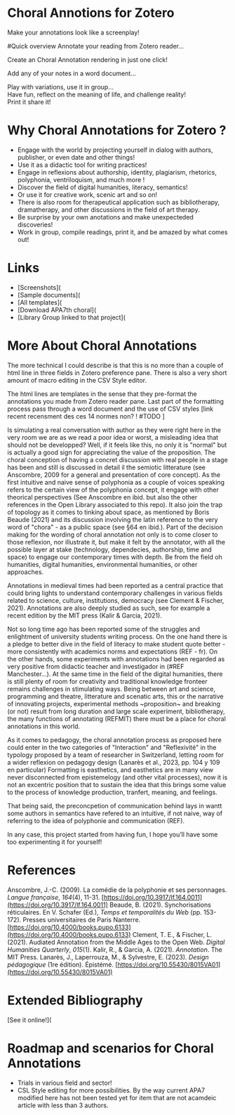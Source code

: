 # Choral Annotions for Zotero
Make your annotations look like a screenplay!<br />

#Quick overview
Annotate your reading from Zotero reader...<br />

Create an Choral Annotation rendering in just one click!<br />

Add any of your notes in a word document...<br />

Play with variations, use it in group...<br />
Have fun, reflect on the meaning of life, and challenge reality!<br />
Print it share it!

# Why Choral Annotations for Zotero ?
* Engage with the world by projecting yourself in dialog with authors, publisher, or even date and other things! <br />
* Use it as a didactic tool for writing practices!<br />
* Engage in reflexions about authorship, identity, plagiarism, rhetorics, polyphonia, ventriloquism, and much more  !<br />
* Discover the field of digital humanities, literacy, semantics!<br />
* Or use it for creative work, scenic art and so on!<br />
* There is also room for therapeutical application such as bibliotherapy, dramatherapy, and other discussions in the field of art therapy.<br />
* Be surprise by your own anotations and make unexpecteded discoveries!<br />
* Work in group, compile readings, print it, and be amazed by what comes out!<br />

# Links
* [Screenshots](
* [Sample documents](
* [All templates](
* [Download APA7th choral](
* [Library Group linked to that project](

# More About Choral Annotations
The more technical I could describe is that this is no more than a couple of html line in three fields in Zotero preference pane. There is also a very short amount of macro editing in the CSV Style editor.

The html lines are templates in the sense that they pre-format the annotations you made from Zotero reader pane. Last part of the formatting process pass through a word document and the use of CSV styles [link recent recensment des ces 14 normes non? ! #TODO ]

Is simulating a real conversation with author as they were right here in the very room we are as we read a poor idea or worst, a misleading idea that should not be developped?
Well, if it feels like this, no only it is "normal" but is actually a good sign for appreciating the value of the proposition.
The choral conception of having a concret discussion with real people in a stage has been and still is discussed in detail il the semiotic litterature (see Anscombre, 2009 for a general and presentation of core concept). As the first intuitive and naive sense of polyphonia as a couple of voices speaking refers to the certain view of the polyphonia concept, it engage with other theorical perspectives (See Anscombre en ibid. but also the other references in the Open Library associated to this repo).
It also join the trap of topology as it comes to tinking about space, as mentioned by Boris Beaude (2021) and its discussion involving the latin reference to the very word of "chora" - as a public space (see §64 en ibid.). Part of the decision making for the wording of choral annotation not only is to come closer to those reflexion, nor illustrate it, but make it felt by the annotator, with all the possible layer at stake (technology, dependecies, authorship, time and space) to engage our contemporary times with depth. Be from the field oh humanities, digital humanities, environmental humanities, or other approaches.

Annotations in medieval times had been reported as a central practice that could bring lights to understand contemporary challenges in various fields related to science, culture, institutions, democracy (see Clement & Fischer, 2021).
Annotations are also deeply studied as such, see for example a recent edition by the MIT press (Kalir &#38; Garcia, 2021).

Not so long time ago has been reported some of the struggles and enlightment of university students writing process. On the one hand there is a pledge to better dive in the field of literacy to make student quote better - more consistently with academics norms and expectations (REF - fr). On the other hands, some experiments with annotations had been regarded as very positive from didactic teacher and investigador in (#REF Manchester…). At the same time in the field of the digital humanities, there is still plenty of room for creativity and traditional knowledge fronteer remains challenges in stimulating ways. Being between art and science, programming and theatre, litterature and scenatic arts, this or the narrative of innovating projects, experimental methods ~proposition~ and breaking (or not) result from long duration and large scale experiment, bibliotherapy, the many functions of annotating (REFMIT) there must be a place for choral annotations in this world.

As it comes to pedagogy, the choral annotation process as proposed here could enter in the two categories of "Interaction" and "Reflexivité" in the typology proposed by a team of researcher in Switzerland, letting room for a wider reflexion on pedagogy design (Lanarès et al., 2023, pp. 104 y 109 en particular) 
Formatting is easthetics, and easthetics are in many view never disconnected from epistemelogy (and other vital processes), now it is not an excentric position that to sustain the idea that this brings some value to the process of knowledge production, tranfert, meaning, and feelings.

That being said, the preconcpetion of communication behind lays in wantt some authors in semantics have refered to an intuitive, if not naive, way of referring to the idea of polyphonie and communication (REF).

In any case, this project started from having fun, I hope you’ll have some too experimenting it for yourself!

# References
Anscombre, J.-C. (2009). La comédie de la polyphonie et ses personnages. *Langue française*, *164*(4), 11-31. [https://doi.org/10.3917/lf.164.0011](https://doi.org/10.3917/lf.164.0011)
Beaude, B. (2021). Synchorisations réticulaires. En V. Schafer (Ed.), *Temps et temporalités du Web* (pp. 153-172). Presses universitaires de Paris Nanterre. [https://doi.org/10.4000/books.pupo.6133](https://doi.org/10.4000/books.pupo.6133)
Clement, T. E., & Fischer, L. (2021). Audiated Annotation from the Middle Ages to the Open Web. *Digital Humanities Quarterly*, *015*(1).
Kalir, R., & Garcia, A. (2021). *Annotation*. The MIT Press.
Lanarès, J., Laperrouza, M., & Sylvestre, E. (2023). *Design pédagogique* (1re édition). Épistémé. [https://doi.org/10.55430/8015VA01](https://doi.org/10.55430/8015VA01)


# Extended Bibliography
[See it online!](

# Roadmap and scenarios for Choral Annotations
* Trials in various field and sector!
* CSL Style editing for more possibilities. By the way current APA7 modified here has not been tested yet for item that are not acamdeic article with less than 3 authors.



